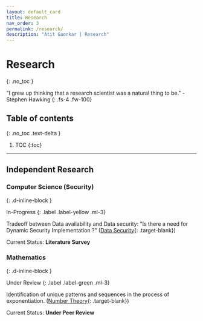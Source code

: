 ```yaml
---
layout: default_card
title: Research
nav_order: 3
permalink: /research/
description: "Atit Gaonkar | Research"
---
```


# Research
{: .no_toc }

"I grew up thinking that a research scientist was a natural thing to be." - Stephen Hawking
{: .fs-4 .fw-100}

## Table of contents
{: .no_toc .text-delta }

1. TOC
{:toc}

---

## Independent Research

### Computer Science (Security)
{: .d-inline-block }

In-Progress
{: .label .label-yellow .ml-3}

Tradeoff between Data availability and Data security: "Is there a need for Dynamic Security Implementation ?" ([Data Security](https://en.wikipedia.org/wiki/Data_security){: .target-blank})

Current Status: <strong>Literature Survey</strong>



### Mathematics
{: .d-inline-block }

Under Review
{: .label .label-green .ml-3}

Identification of unique patterns and sequences in the process of exponentiation. ([Number Theory](https://en.wikipedia.org/wiki/Number_theory){: .target-blank})

Current Status: <strong>Under Peer Review</strong>


<script src="https://code.jquery.com/jquery-3.4.1.slim.min.js" integrity="sha384-J6qa4849blE2+poT4WnyKhv5vZF5SrPo0iEjwBvKU7imGFAV0wwj1yYfoRSJoZ+n" crossorigin="anonymous"></script>
<script src="https://cdn.jsdelivr.net/npm/popper.js@1.16.0/dist/umd/popper.min.js" integrity="sha384-Q6E9RHvbIyZFJoft+2mJbHaEWldlvI9IOYy5n3zV9zzTtmI3UksdQRVvoxMfooAo" crossorigin="anonymous"></script>
<script src="https://stackpath.bootstrapcdn.com/bootstrap/4.4.1/js/bootstrap.min.js" integrity="sha384-wfSDF2E50Y2D1uUdj0O3uMBJnjuUD4Ih7YwaYd1iqfktj0Uod8GCExl3Og8ifwB6" crossorigin="anonymous"></script>
<script src="https://unpkg.com/aos@next/dist/aos.js"></script>
<script>
  AOS.init();
  $(window).on('load', function() {
        for(var i=0;i<document.getElementsByClassName('bootstrap-iso').length;i++)
        {
            document.getElementsByClassName('tags')[i].setAttribute("id", document.getElementsByClassName('bootstrap-iso')[i].getElementsByTagName('h3')[0].getAttribute('id'));
        }
        AOS.refresh();
        var $animation_elements = $('.bootstrap-iso');
        var $window = $(window);
        var window_height = $window.height();
        var window_top_position = $window.scrollTop();
        var window_bottom_position = (window_top_position + window_height);
        $('.target-blank').attr('target','blank');
        $('pre').addClass("mb-0");
        $('p > a.no-mb').parent().addClass("mb-0");
        $('a > img').parent().addClass("image-link");
        $('img.logo-link').parent().attr('target','blank');
        $('.main-content-wrap').on('scroll', function() {
            console.log("triggered");
            $.each($animation_elements, function() {
                var $element = $(this);
                var element_height = $element.outerHeight();
                var element_top_position = $element.offset().top;
                var element_bottom_position = (element_top_position + element_height);
                if ((element_bottom_position >= window_top_position) && (element_top_position <= window_bottom_position)) {
                    $element.addClass('aos-animate');
                } else {
                    $element.removeClass('aos-animate');
                }
            });
        });
        $('.main-content-wrap')[0].scrollTop += 1;
        $('.main-content-wrap')[0].scrollTop -= 1;
  });
</script>